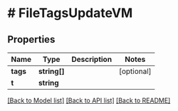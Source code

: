 # # FileTagsUpdateVM

## Properties

Name | Type | Description | Notes
------------ | ------------- | ------------- | -------------
**tags** | **string[]** |  | [optional]
**t** | **string** |  |

[[Back to Model list]](../../README.md#models) [[Back to API list]](../../README.md#endpoints) [[Back to README]](../../README.md)
